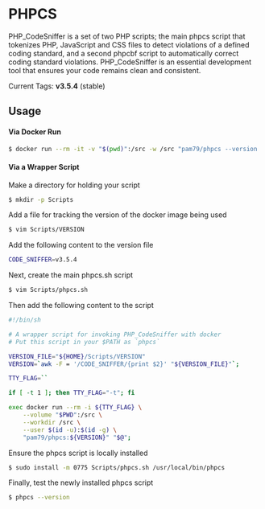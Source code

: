 # PHPCS
PHP_CodeSniffer is a set of two PHP scripts; the main phpcs script that tokenizes PHP, JavaScript and CSS files to detect violations of a defined coding standard, and a second phpcbf script to automatically correct coding standard violations. PHP_CodeSniffer is an essential development tool that ensures your code remains clean and consistent.

Current Tags: **v3.5.4** (stable)

## Usage

#### Via Docker Run

```sh
$ docker run --rm -it -v "$(pwd)":/src -w /src "pam79/phpcs --version
```

#### Via a Wrapper Script

Make a directory for holding your script
```sh
$ mkdir -p Scripts
```

Add a file for tracking the version of the docker image being used
```sh
$ vim Scripts/VERSION
```

Add the following content to the version file
```sh
CODE_SNIFFER=v3.5.4
```

Next, create the main phpcs.sh script
```sh
$ vim Scripts/phpcs.sh
```

Then add the following content to the script
```sh
#!/bin/sh

# A wrapper script for invoking PHP_CodeSniffer with docker
# Put this script in your $PATH as `phpcs`

VERSION_FILE="${HOME}/Scripts/VERSION"
VERSION=`awk -F = '/CODE_SNIFFER/{print $2}' "${VERSION_FILE}"`;

TTY_FLAG=``

if [ -t 1 ]; then TTY_FLAG="-t"; fi

exec docker run --rm -i ${TTY_FLAG} \
    --volume "$PWD":/src \
    --workdir /src \
    --user $(id -u):$(id -g) \
    "pam79/phpcs:${VERSION}" "$@";
```

Ensure the phpcs script is locally installed
```sh
$ sudo install -m 0775 Scripts/phpcs.sh /usr/local/bin/phpcs
```

Finally, test the newly installed phpcs script
```sh
$ phpcs --version
```
